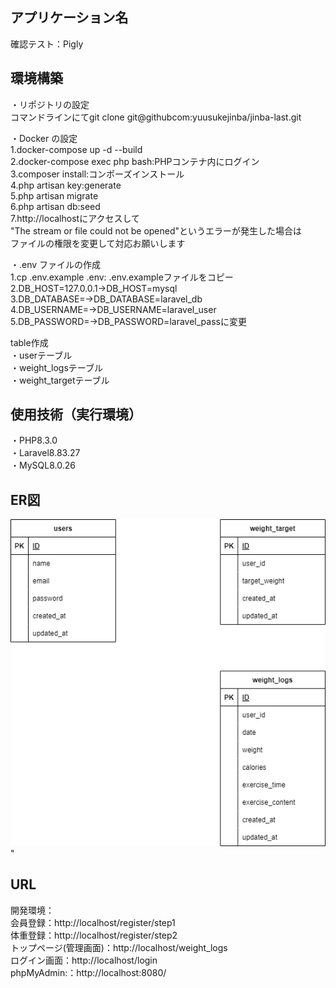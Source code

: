 ## アプリケーション名
確認テスト：Pigly  

## 環境構築

・リポジトリの設定  
コマンドラインにてgit clone git@githubcom:yuusukejinba/jinba-last.git  

・Docker の設定  
1.docker-compose up -d --build  
2.docker-compose exec php bash:PHPコンテナ内にログイン  
3.composer install:コンポーズインストール  
4.php artisan key:generate  
5.php artisan migrate  
6.php artisan db:seed  
7.http://localhostにアクセスして  
"The stream or file could not be opened"というエラーが発生した場合は  
ファイルの権限を変更して対応お願いします  

・.env ファイルの作成  
1.cp .env.example .env: .env.exampleファイルをコピー  
2.DB_HOST=127.0.0.1→DB_HOST=mysql  
3.DB_DATABASE=→DB_DATABASE=laravel_db  
4.DB_USERNAME=→DB_USERNAME=laravel_user  
5.DB_PASSWORD=→DB_PASSWORD=laravel_passに変更  

table作成  
・userテーブル  
・weight_logsテーブル  
・weight_targetテーブル  

## 使用技術（実行環境）  

・PHP8.3.0  
・Laravel8.83.27  
・MySQL8.0.26  

## ER図
![ER図](ER.drawio.png)"		
        
## URL  

開発環境：  
会員登録：http://localhost/register/step1  
体重登録：http://localhost/register/step2  
トップページ(管理画面)：http://localhost/weight_logs  
ログイン画面：http://localhost/login  
phpMyAdmin:：http://localhost:8080/  

